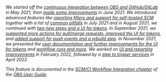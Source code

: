 _We started off the [continuous integration between OBS and GitHub/GitLab](/2021/05/31/scm-integration/) in May 2021,
then [made some improvements](/2021/06/14/scm-integration-improvements/) in June 2021.
We introduced advanced features like [reporting filters and support for self-hosted SCM](/2021/07/12/scm-integration-more-improvements)
together with a list of [common pitfalls](/2021/07/12/scm-integration-pitfalls) in July 2021
and in August 2021, we continued with [two new steps and a UI for tokens](/2021/08/02/link-package-configure-repositories-and-ui).
In September 2021, we [supported more actions for pull/merge requests, improved the UI for tokens](/2021/09/14/scm-more-pull-request-actions-and-ui),
and [added support for push events and a rebuild step](/2021/09/28/support-for-push-events). In November 2021, we presented the
[user documentation and further improvements for the UI for tokens](/2021/11/09/scm-integration-documentation) and [workflow runs and more](/2021/11/22/scm-workflow-runs).
We worked on [UI and reporting improvements](/2022/02/03/scm-integration-report-improvements) in February 2022, followed by a
[step to trigger services](/2022/04/04/scm-integration-trigger_services) in April 2022._

_This feature is documented in the [SCM/CI Workflow Integration chapter](https://openbuildservice.org/help/manuals/obs-user-guide/cha.obs.scm_ci_workflow_integration.html) of the [OBS User Guide](https://openbuildservice.org/help/manuals/obs-user-guide/)._

